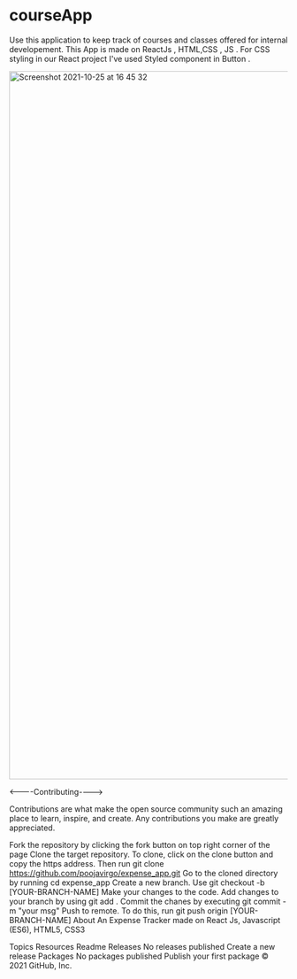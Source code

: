 # courseApp

Use this application to keep track of courses and classes offered for internal developement.
This App is made on ReactJs , HTML,CSS , JS . For CSS styling in our React project I've used Styled component in Button .

<img width="1280" alt="Screenshot 2021-10-25 at 16 45 32" src="https://user-images.githubusercontent.com/21308982/138689837-9660a2c0-ca85-44db-99a6-9f9a9bb7b1f4.png">



<----Contributing---->

Contributions are what make the open source community such an amazing place to learn, inspire, and create. Any contributions you make are greatly appreciated.

Fork the repository by clicking the fork button on top right corner of the page
Clone the target repository. To clone, click on the clone button and copy the https address. Then run
git clone https://github.com/poojavirgo/expense_app.git
Go to the cloned directory by running
cd expense_app
Create a new branch. Use
git checkout -b [YOUR-BRANCH-NAME]
Make your changes to the code. Add changes to your branch by using
git add .
Commit the chanes by executing
git commit -m "your msg"
Push to remote. To do this, run
git push origin [YOUR-BRANCH-NAME]
About
An Expense Tracker made on React Js, Javascript (ES6), HTML5, CSS3

Topics
Resources
 Readme
Releases
No releases published
Create a new release
Packages
No packages published
Publish your first package
© 2021 GitHub, Inc.
